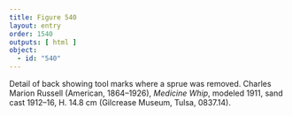 ```yaml
---
title: Figure 540
layout: entry
order: 1540
outputs: [ html ]
object:
  - id: "540"
---
```


Detail of back showing tool marks where a sprue was removed. Charles Marion Russell (American, 1864–1926), *Medicine Whip*, modeled 1911, sand cast 1912–16, H. 14.8 cm (Gilcrease Museum, Tulsa, 0837.14).
